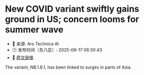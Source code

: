 # New COVID variant swiftly gains ground in US; concern looms for summer wave
- 📅 来源: Ars Technica AI
- 🕒 发布时间（东八区）: 2025-06-17 06:30:43
- 🔗 [原文链接](https://arstechnica.com/health/2025/06/new-covid-variant-swiftly-gains-ground-in-us-concern-looms-for-summer-wave/)

The variant, NB.1.8.1, has been linked to surges in parts of Asia.